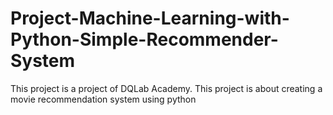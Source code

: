 # Project-Machine-Learning-with-Python-Simple-Recommender-System

This project is a project of DQLab Academy.
This project is about creating a movie recommendation system using python
